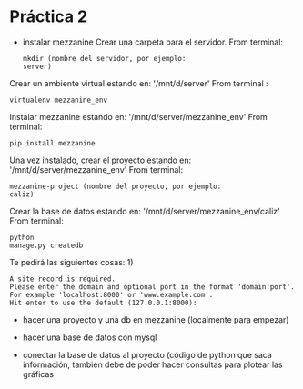 # Práctica 2

* instalar mezzanine
Crear una carpeta para el servidor.
From terminal: <pre><code>mkdir (nombre del servidor, por ejemplo: server)</code></pre> 

Crear un ambiente virtual estando en: '/mnt/d/server'
From terminal : <pre><code>virtualenv mezzanine_env</code></pre>

Instalar mezzanine estando en: '/mnt/d/server/mezzanine_env'
From terminal: <pre><code>pip install mezzanine</code></pre>

Una vez instalado, crear el proyecto estando en: '/mnt/d/server/mezzanine_env'
From terminal: <pre><code>mezzanine-project (nombre del proyecto, por ejemplo: caliz)</code></pre>

Crear la base de datos estando en: '/mnt/d/server/mezzanine_env/caliz'
From terminal: <pre><code>python manage.py createdb</code></pre>

Te pedirá las siguientes cosas:
1)
<pre><code>A site record is required.
Please enter the domain and optional port in the format 'domain:port'.
For example 'localhost:8000' or 'www.example.com'.
Hit enter to use the default (127.0.0.1:8000): </code></pre>

* hacer una proyecto y una db en mezzanine (localmente para empezar)

* hacer una base de datos con mysql
* conectar la base de datos al proyecto (código de python que saca información, también debe de poder hacer consultas para plotear las gráficas
